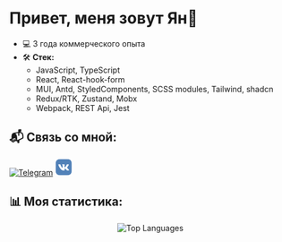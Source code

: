 # Привет, меня зовут Ян👋 

- 💻 3 года коммерческого опыта
- 🛠️ **Стек:**
  - JavaScript, TypeScript
  - React, React-hook-form
  - MUI, Antd, StyledComponents, SCSS modules, Tailwind, shadcn
  - Redux/RTK, Zustand, Mobx
  - Webpack, REST Api, Jest

## 📬 Связь со мной:

<p align="left">
  <a href="https://t.me/ybrn_j" target="_blank"><img src="https://img.icons8.com/?size=96&id=63306&format=png" alt="Telegram" height="40" width="40" /></a>
  <a href="https://vk.com/ybrn_j" target="_blank"><img src="https://raw.githubusercontent.com/YanBystrik/YanBystrik/738972fe9b5e9108bba190cf22650093d93060bc/vk-1-logo-svgrepo-com.svg" alt="VK" height="30" width="30" /></a>
</p>

## 📊 Моя статистика:

<p align="center">
  <img src="https://github-readme-stats.vercel.app/api/top-langs/?username=yanbystrik&layout=compact&langs_count=8" alt="Top Languages" />
</p>
